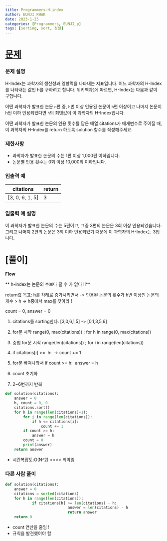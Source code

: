 ```yaml
---
title: Programmers-H-index
author: EUNJI KWAK
date: 2023-1-25
categories: [Programmers, EUNJI_p]
tags: [sorting, sort, 정렬]
---
```


# [문제](https://school.programmers.co.kr/learn/courses/30/lessons/42747)

### **문제 설명**

H-Index는 과학자의 생산성과 영향력을 나타내는 지표입니다. 어느 과학자의 H-Index를 나타내는 값인 h를 구하려고 합니다. 위키백과[1](https://school.programmers.co.kr/learn/courses/30/lessons/42747#fn1)에 따르면, H-Index는 다음과 같이 구합니다.

어떤 과학자가 발표한 논문 `n`편 중, `h`번 이상 인용된 논문이 `h`편 이상이고 나머지 논문이 h번 이하 인용되었다면 `h`의 최댓값이 이 과학자의 H-Index입니다.

어떤 과학자가 발표한 논문의 인용 횟수를 담은 배열 citations가 매개변수로 주어질 때, 이 과학자의 H-Index를 return 하도록 solution 함수를 작성해주세요.

### 제한사항

- 과학자가 발표한 논문의 수는 1편 이상 1,000편 이하입니다.
- 논문별 인용 횟수는 0회 이상 10,000회 이하입니다.

### 입출력 예

| citations | return |
| --- | --- |
| [3, 0, 6, 1, 5] | 3 |

### 입출력 예 설명

이 과학자가 발표한 논문의 수는 5편이고, 그중 3편의 논문은 3회 이상 인용되었습니다. 그리고 나머지 2편의 논문은 3회 이하 인용되었기 때문에 이 과학자의 H-Index는 3입니다.

# [풀이]

**Flow**

** h-index는 논문의 수보다 클 수 가 없다 !!**

return값 목표: h를 차례로 증가시키면서 -> 인용된 논문의 횟수가 h번 이상인 논문의 개수 > h -> h중에서 max를 찾아라 !

count = 0, answer = 0

1. citations를 sorting한다. [3,0,6,1,5] -> [0,1,3,5,6]

2. for문 시작 range(0, max(citations)) ; for h in range(0, max(citations))

3. 중첩 for문 시작 range(len(citations)) ; for i in range(len(citations))

4. if citations[i] >=  h:  -> count += 1

5. for문 빠져나와서 if count >= h:  answer = h

6. count 초기화

7. 2~6번까지 반복

```python
def solution(citations):
    answer = 0
    h, count = 0, 0
    citations.sort()
    for h in range(len(citations)+1):
        for i in range(len(citations)):
            if h <= citations[i]:
                count += 1
        if count >= h:
            answer = h
        count = 0
        print(answer)
    return answer
```

- 시간복잡도:O(N^2) <<<< 최악임

### 다른 사람 풀이

```python
def solution(citations):
    answer = 0
    citations = sorted(citations)
    for h in range(len(citations)):
            if citations[h] >= len(citations) - h:
							answer = len(citations) - h
							return answer
    return 0
```

- count 연산을 줄임 !
- 규칙을 발견했어야 함
